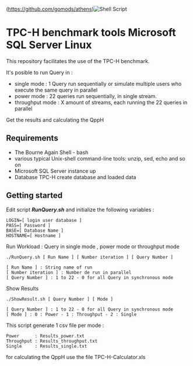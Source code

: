 (https://github.com/gomods/athens)![Shell Script](https://img.shields.io/badge/shell_script-%23121011.svg?style=for-the-badge&logo=gnu-bash&logoColor=white)


# TPC-H benchmark tools Microsoft SQL Server Linux
This repository facilitates the use of the TPC-H benchmark.


It's posible to run Query in :
* single mode : 1 Query run sequentially or simulate multiple users who execute the same query in parallel
* power mode  : 22 queries run sequentially, in single stream. 
* throughput mode :  X amount of streams, each running the 22 queries in parallel

Get the results and calculating the QppH

## Requirements

* The Bourne Again Shell - bash
* various typical Unix-shell command-line tools: unzip, sed, echo and so on
* Microsoft SQL Server instance up
* Database TPC-H create database and loaded data

## Getting started

Edit script ***RunQuery.sh*** and initialize the following variables :
```
LOGIN=[ login user database ]
PASS=[ Password ] 
BASE=[ Database Name ]
HOSTNAME=[ Hostname ]
```
Run Workload : Query in single mode , power mode or throughput mode

```
./RunQuery.sh [ Run Name ] [ Number iteration ] [ Query Number ] 
```
```
[ Run Name ] : String name of run
[ Number iteration ] : Number de run in parallel
[ Query Number ] : 1 to 22 - 0 for all Query in synchronous mode
```
Show Results

```
./ShowResult.sh [ Query Number ] [ Mode ]
```
```
[ Query Number ] : 1 to 22 - 0 for all Query in synchronous mode
[ Mode ] : 0 : Power - 1 : Throughput - 2 : Single
```
This script generate 1 csv file per mode :
```
Power      : Results_power.txt
Throughput : Results_throughput.txt
Single     : Results_single.txt
```
for calculating the QppH use the file TPC-H-Calculator.xls

